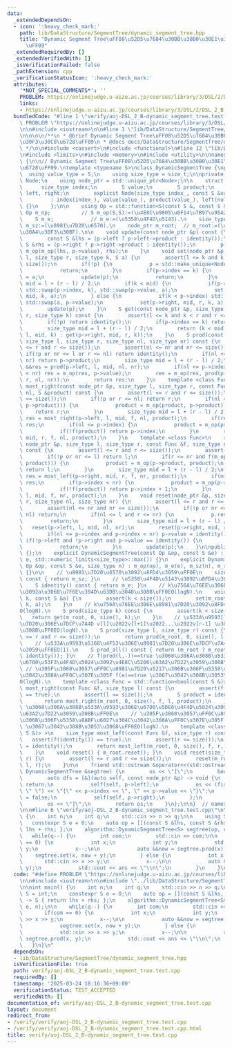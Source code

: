 ```yaml
---
data:
  _extendedDependsOn:
  - icon: ':heavy_check_mark:'
    path: lib/DataStructure/SegmentTree/dynamic_segment_tree.hpp
    title: "Dynamic Segment Tree\uFF08\u52D5\u7684\u30BB\u30B0\u30E1\u30F3\u30C8\u6728\
      \uFF09"
  _extendedRequiredBy: []
  _extendedVerifiedWith: []
  _isVerificationFailed: false
  _pathExtension: cpp
  _verificationStatusIcon: ':heavy_check_mark:'
  attributes:
    '*NOT_SPECIAL_COMMENTS*': ''
    PROBLEM: https://onlinejudge.u-aizu.ac.jp/courses/library/3/DSL/2/DSL_2_B
    links:
    - https://onlinejudge.u-aizu.ac.jp/courses/library/3/DSL/2/DSL_2_B
  bundledCode: "#line 1 \"verify/aoj-DSL_2_B-dynamic_segment_tree.test.cpp\"\n#define\
    \ PROBLEM \"https://onlinejudge.u-aizu.ac.jp/courses/library/3/DSL/2/DSL_2_B\"\
    \n\n#include <iostream>\n\n#line 1 \"lib/DataStructure/SegmentTree/dynamic_segment_tree.hpp\"\
    \n\n\n\n/**\n * @brief Dynamic Segment Tree\uFF08\u52D5\u7684\u30BB\u30B0\u30E1\
    \u30F3\u30C8\u6728\uFF09\n * @docs docs/DataStructure/SegmentTree/dynamic_segment_tree.md\n\
    \ */\n\n#include <cassert>\n#include <functional>\n#line 12 \"lib/DataStructure/SegmentTree/dynamic_segment_tree.hpp\"\
    \n#include <limits>\n#include <memory>\n#include <utility>\n\nnamespace algorithm\
    \ {\n\n// Dynamic Segment Tree\uFF08\u52D5\u7684\u30BB\u30B0\u30E1\u30F3\u30C8\
    \u6728\uFF09.\ntemplate <typename S>\nclass DynamicSegmentTree {\npublic:\n  \
    \  using value_type = S;\n    using size_type = size_t;\n\nprivate:\n    struct\
    \ Node;\n    using node_ptr = std::unique_ptr<Node>;\n\n    struct Node {\n  \
    \      size_type index;\n        S value;\n        S product;\n        node_ptr\
    \ left, right;\n        explicit Node(size_type index_, const S &value_)\n   \
    \         : index(index_), value(value_), product(value_), left(nullptr), right(nullptr)\
    \ {}\n    };\n\n    using Op = std::function<S(const S &, const S &)>;\n\n   \
    \ Op m_op;          // S m_op(S,S):=(\u4E8C\u9805\u6F14\u7B97\u95A2\u6570).\n\
    \    S m_e;            // m_e:=(\u5358\u4F4D\u5143).\n    size_type m_sz;   //\
    \ m_sz:=(\u8981\u7D20\u6570).\n    node_ptr m_root;  // m_root:=(\u6839\u306E\u30DD\
    \u30A4\u30F3\u30BF).\n\n    void update(const node_ptr &p) const {\n        assert(p);\n\
    \        const S &lhs = (p->left ? p->left->product : identity());\n        const\
    \ S &rhs = (p->right ? p->right->product : identity());\n        p->product =\
    \ m_op(m_op(lhs, p->value), rhs);\n    }\n    void set(node_ptr &p, size_type\
    \ l, size_type r, size_type k, S a) {\n        assert(l <= k and k < r and r <=\
    \ size());\n        if(!p) {\n            p = std::make_unique<Node>(k, a);\n\
    \            return;\n        }\n        if(p->index == k) {\n            p->value\
    \ = a;\n            update(p);\n            return;\n        }\n        size_type\
    \ mid = l + (r - l) / 2;\n        if(k < mid) {\n            if(p->index < k)\
    \ std::swap(p->index, k), std::swap(p->value, a);\n            set(p->left, l,\
    \ mid, k, a);\n        } else {\n            if(k < p->index) std::swap(k, p->index),\
    \ std::swap(a, p->value);\n            set(p->right, mid, r, k, a);\n        }\n\
    \        update(p);\n    }\n    S get(const node_ptr &p, size_type l, size_type\
    \ r, size_type k) const {\n        assert(l <= k and k < r and r <= size());\n\
    \        if(!p) return identity();\n        if(p->index == k) return p->value;\n\
    \        size_type mid = l + (r - l) / 2;\n        return (k < mid ? get(p->left,\
    \ l, mid, k) : get(p->right, mid, r, k));\n    }\n    S prod(const node_ptr &p,\
    \ size_type l, size_type r, size_type nl, size_type nr) const {\n        assert(l\
    \ <= r and r <= size());\n        assert(nl <= nr and nr <= size());\n       \
    \ if(!p or nr <= l or r <= nl) return identity();\n        if(nl <= l and r <=\
    \ nr) return p->product;\n        size_type mid = l + (r - l) / 2;\n        S\
    \ &&res = prod(p->left, l, mid, nl, nr);\n        if(nl <= p->index and p->index\
    \ < nr) res = m_op(res, p->value);\n        res = m_op(res, prod(p->right, mid,\
    \ r, nl, nr));\n        return res;\n    }\n    template <class Func>\n    size_type\
    \ most_right(const node_ptr &p, size_type l, size_type r, const Func &f, size_type\
    \ nl, S &product) const {\n        assert(l <= r and r <= size());\n        assert(nl\
    \ <= size());\n        if(!p or r <= nl) return r;\n        if(nl <= l and f(m_op(product,\
    \ p->product))) {\n            product = m_op(product, p->product);\n        \
    \    return r;\n        }\n        size_type mid = l + (r - l) / 2;\n        size_type\
    \ res = most_right(p->left, l, mid, f, nl, product);\n        if(res < mid) return\
    \ res;\n        if(nl <= p->index) {\n            product = m_op(product, p->value);\n\
    \            if(!f(product)) return p->index;\n        }\n        return most_right(p->right,\
    \ mid, r, f, nl, product);\n    }\n    template <class Func>\n    size_type most_left(const\
    \ node_ptr &p, size_type l, size_type r, const Func &f, size_type nr, S &product)\
    \ const {\n        assert(l <= r and r <= size());\n        assert(nr <= size());\n\
    \        if(!p or nr <= l) return l;\n        if(r <= nr and f(m_op(p->product,\
    \ product))) {\n            product = m_op(p->product, product);\n           \
    \ return l;\n        }\n        size_type mid = l + (r - l) / 2;\n        size_type\
    \ res = most_left(p->right, mid, r, f, nr, product);\n        if(mid < res) return\
    \ res;\n        if(p->index < nr) {\n            product = m_op(p->value, product);\n\
    \            if(!f(product)) return p->index + 1;\n        }\n        return most_left(p->left,\
    \ l, mid, f, nr, product);\n    }\n    void reset(node_ptr &p, size_type l, size_type\
    \ r, size_type nl, size_type nr) {\n        assert(l <= r and r <= size());\n\
    \        assert(nl <= nr and nr <= size());\n        if(!p or nr <= l or r <=\
    \ nl) return;\n        if(nl <= l and r <= nr) {\n            p.reset();\n   \
    \         return;\n        }\n        size_type mid = l + (r - l) / 2;\n     \
    \   reset(p->left, l, mid, nl, nr);\n        reset(p->right, mid, r, nl, nr);\n\
    \        if(nl <= p->index and p->index < nr) p->value = identity();\n       \
    \ if(!p->left and !p->right and p->value == identity()) {\n            p.reset();\n\
    \            return;\n        }\n        update(p);\n    }\n\npublic:\n    DynamicSegmentTree()\
    \ {};\n    explicit DynamicSegmentTree(const Op &op, const S &e) : DynamicSegmentTree(op,\
    \ e, std::numeric_limits<size_type>::max()) {}\n    explicit DynamicSegmentTree(const\
    \ Op &op, const S &e, size_type n) : m_op(op), m_e(e), m_sz(n), m_root(nullptr)\
    \ {}\n\n    // \u8981\u7D20\u6570\u3092\u8FD4\u3059\uFF0E\n    size_type size()\
    \ const { return m_sz; }\n    // \u5358\u4F4D\u5143\u3092\u8FD4\u3059\uFF0E\n\
    \    S identity() const { return m_e; }\n    // k\u756A\u76EE\u306E\u8981\u7D20\
    \u3092a\u306B\u7F6E\u304D\u63DB\u3048\u308B\uFF0EO(logN).\n    void set(size_type\
    \ k, const S &a) {\n        assert(k < size());\n        set(m_root, 0, size(),\
    \ k, a);\n    }\n    // k\u756A\u76EE\u306E\u8981\u7D20\u3092\u8FD4\u3059\uFF0E\
    O(logN).\n    S prod(size_type k) const {\n        assert(k < size());\n     \
    \   return get(m_root, 0, size(), k);\n    }\n    // \u533A\u9593[l,r)\u306E\u8981\
    \u7D20\u306E\u7DCF\u7A4D v[l]\u2022v[l+1]\u2022...\u2022v[r-1] \u3092\u6C42\u3081\
    \u308B\uFF0EO(logN).\n    S prod(size_type l, size_type r) const {\n        assert(l\
    \ <= r and r <= size());\n        return prod(m_root, 0, size(), l, r);\n    }\n\
    \    // \u533A\u9593\u5168\u4F53\u306E\u8981\u7D20\u306E\u7DCF\u7A4D\u3092\u8FD4\
    \u3059\uFF0EO(1).\n    S prod_all() const { return (m_root ? m_root->product :\
    \ identity()); }\n    // f(prod(l,-))==true \u3068\u306A\u308B\u533A\u9593\u306E\
    \u6700\u53F3\u4F4D\u5024\u3092\u4E8C\u5206\u63A2\u7D22\u3059\u308B\uFF0E\n   \
    \ // \u305F\u3060\u3057\uFF0C\u8981\u7D20\u5217\u306B\u306F\u5358\u8ABF\u6027\u304C\
    \u3042\u308A\uFF0C\u307E\u305F f(e)==true \u3067\u3042\u308B\u3053\u3068\uFF0E\
    O(logN).\n    template <class Func = std::function<bool(const S &)> >\n    size_type\
    \ most_right(const Func &f, size_type l) const {\n        assert(f(identity())\
    \ == true);\n        assert(l <= size());\n        S product = identity();\n \
    \       return most_right(m_root, 0, size(), f, l, product);\n    }\n    // f(prod(-,r))==true\
    \ \u3068\u306A\u308B\u533A\u9593\u306E\u6700\u5DE6\u4F4D\u5024\u3092\u4E8C\u5206\
    \u63A2\u7D22\u3059\u308B\uFF0E\n    // \u305F\u3060\u3057\uFF0C\u8981\u7D20\u5217\
    \u306B\u306F\u5358\u8ABF\u6027\u304C\u3042\u308A\uFF0C\u307E\u305F f(e)==true\
    \ \u3067\u3042\u308B\u3053\u3068\uFF0EO(logN).\n    template <class Func = std::function<bool(const\
    \ S &)> >\n    size_type most_left(const Func &f, size_type r) const {\n     \
    \   assert(f(identity()) == true);\n        assert(r <= size());\n        S product\
    \ = identity();\n        return most_left(m_root, 0, size(), f, r, product);\n\
    \    }\n    void reset() { m_root.reset(); }\n    void reset(size_type l, size_type\
    \ r) {\n        assert(l <= r and r <= size());\n        reset(m_root, 0, size(),\
    \ l, r);\n    }\n\n    friend std::ostream &operator<<(std::ostream &os, const\
    \ DynamicSegmentTree &segtree) {\n        os << \"[\";\n        bool first = true;\n\
    \        auto dfs = [&](auto self, const node_ptr &p) -> void {\n            if(!p)\
    \ return;\n            self(self, p->left);\n            os << (first ? \"\" :\
    \ \" \") << \"{\" << p->index << \", \" << p->value << \"}\";\n            first\
    \ = false;\n            self(self, p->right);\n        };\n        dfs(dfs, segtree.m_root);\n\
    \        os << \"]\";\n        return os;\n    }\n};\n\n}  // namespace algorithm\n\
    \n\n#line 6 \"verify/aoj-DSL_2_B-dynamic_segment_tree.test.cpp\"\n\nint main()\
    \ {\n    int n;\n    int q;\n    std::cin >> n >> q;\n\n    using S = int;\n \
    \   constexpr S e = 0;\n    auto op = [](const S &lhs, const S &rhs) -> S { return\
    \ lhs + rhs; };\n    algorithm::DynamicSegmentTree<S> segtree(op, e, n);\n\n \
    \   while(q--) {\n        int com;\n        std::cin >> com;\n\n        if(com\
    \ == 0) {\n            int x;\n            int y;\n            std::cin >> x >>\
    \ y;\n            x--;\n\n            auto &&now = segtree.prod(x);\n        \
    \    segtree.set(x, now + y);\n        } else {\n            int x, y;\n     \
    \       std::cin >> x >> y;\n            x--;\n\n            auto &&ans = segtree.prod(x,\
    \ y);\n            std::cout << ans << \"\\n\";\n        }\n    }\n}\n"
  code: "#define PROBLEM \"https://onlinejudge.u-aizu.ac.jp/courses/library/3/DSL/2/DSL_2_B\"\
    \n\n#include <iostream>\n\n#include \"../lib/DataStructure/SegmentTree/dynamic_segment_tree.hpp\"\
    \n\nint main() {\n    int n;\n    int q;\n    std::cin >> n >> q;\n\n    using\
    \ S = int;\n    constexpr S e = 0;\n    auto op = [](const S &lhs, const S &rhs)\
    \ -> S { return lhs + rhs; };\n    algorithm::DynamicSegmentTree<S> segtree(op,\
    \ e, n);\n\n    while(q--) {\n        int com;\n        std::cin >> com;\n\n \
    \       if(com == 0) {\n            int x;\n            int y;\n            std::cin\
    \ >> x >> y;\n            x--;\n\n            auto &&now = segtree.prod(x);\n\
    \            segtree.set(x, now + y);\n        } else {\n            int x, y;\n\
    \            std::cin >> x >> y;\n            x--;\n\n            auto &&ans =\
    \ segtree.prod(x, y);\n            std::cout << ans << \"\\n\";\n        }\n \
    \   }\n}\n"
  dependsOn:
  - lib/DataStructure/SegmentTree/dynamic_segment_tree.hpp
  isVerificationFile: true
  path: verify/aoj-DSL_2_B-dynamic_segment_tree.test.cpp
  requiredBy: []
  timestamp: '2025-03-24 18:16:36+09:00'
  verificationStatus: TEST_ACCEPTED
  verifiedWith: []
documentation_of: verify/aoj-DSL_2_B-dynamic_segment_tree.test.cpp
layout: document
redirect_from:
- /verify/verify/aoj-DSL_2_B-dynamic_segment_tree.test.cpp
- /verify/verify/aoj-DSL_2_B-dynamic_segment_tree.test.cpp.html
title: verify/aoj-DSL_2_B-dynamic_segment_tree.test.cpp
---
```

